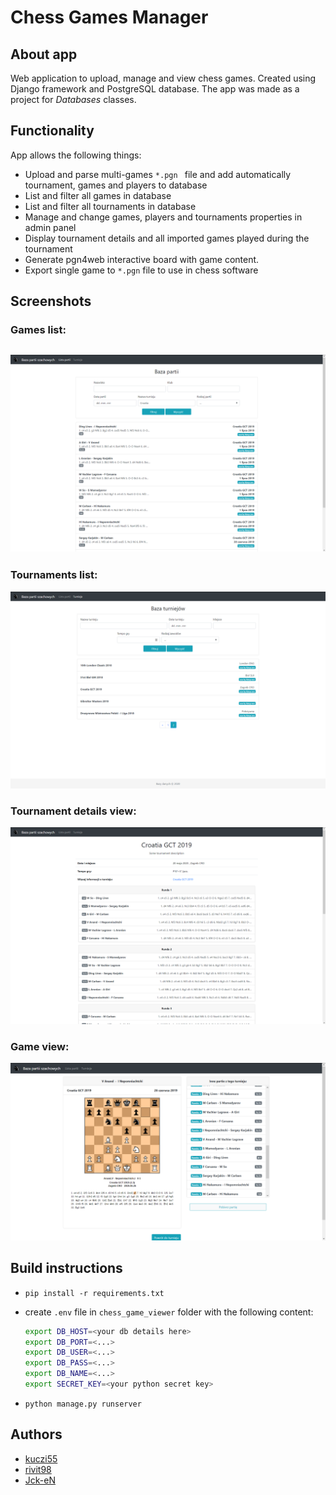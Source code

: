 # Chess Games Manager

## About app
Web application to upload, manage and view chess games. Created using Django framework and PostgreSQL database. The app was made as a project for *Databases* classes. 

## Functionality
App allows the following things:
- Upload and parse multi-games `*.pgn ` file and add automatically tournament, games and players to database
- List and filter all games in database
- List and filter all tournaments in database
- Manage and change games, players and tournaments properties in admin panel
- Display tournament details and all imported games played during the tournament
- Generate pgn4web interactive board with game content.
- Export single game to `*.pgn` file to use in chess software

## Screenshots

### Games list:

## ![s1](s1.png)

### Tournaments list:

![s2](s2.png)

### Tournament details view:

![s3](s3.png)

### Game view:

![s4](s4.png)

## Build instructions

- `pip install -r requirements.txt`
- create `.env` file in `chess_game_viewer` folder with the following content:

    ```bash
    export DB_HOST=<your db details here>
    export DB_PORT=<...>
    export DB_USER=<...>
    export DB_PASS=<...>
    export DB_NAME=<...>
    export SECRET_KEY=<your python secret key>
    ```
- `python manage.py runserver`

## Authors

- [kuczi55](https://github.com/kuczi55)
- [rivit98](https://github.com/rivit98)
- [Jck-eN](https://github.com/Jck-eN)
